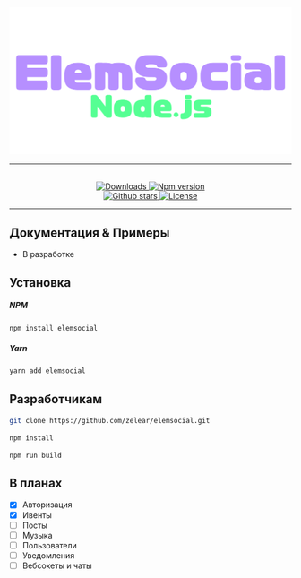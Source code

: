 <div align = "center">
    <img src = "./data/icon.png">
    <hr>
    <br>
    <a href="https://www.npmjs.com/package/elemsocial">
        <img src="https://img.shields.io/npm/dw/elemsocial?color=CC3534&logo=npm&style=for-the-badge" alt="Downloads">
    </a>
    <a href="https://www.npmjs.com/package/elemsocial">
        <img src="https://img.shields.io/npm/v/elemsocial?color=red&label=Version&logo=npm&style=for-the-badge" alt="Npm version">
    </a>
    <br>
    <a href="https://github.com/zelear/elemsocial">
        <img src="https://img.shields.io/github/stars/zelear/elemsocial?color=333&logo=github&style=for-the-badge" alt="Github stars">
    </a>
    <a href="https://github.com/zelear/elemsocial/blob/master/LICENSE">
        <img src="https://img.shields.io/github/license/zelear/elemsocial?color=6e5494&logo=github&style=for-the-badge" alt="License">
    </a>
    <hr>
</div>

## Документация & Примеры

- В разработке

## Установка

##### **NPM**

```bash
npm install elemsocial
```

##### **Yarn**

```bash
yarn add elemsocial
```

## Разработчикам

```bash
git clone https://github.com/zelear/elemsocial.git
```
```bash
npm install
```

```bash
npm run build
```

## В планах

- [x] Авторизация
- [x] Ивенты
- [ ] Посты
- [ ] Музыка
- [ ] Пользователи
- [ ] Уведомления
- [ ] Вебсокеты и чаты
